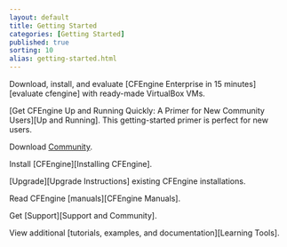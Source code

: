 ```yaml
---
layout: default
title: Getting Started 
categories: [Getting Started]
published: true
sorting: 10
alias: getting-started.html
---
```


Download, install, and evaluate
[CFEngine Enterprise in 15 minutes][evaluate cfengine]
with ready-made VirtualBox VMs.

[Get CFEngine Up and Running Quickly: A Primer for New Community Users][Up and Running]. This getting-started primer is perfect for new users.

Download [Community](https://cfengine.com/community).

Install [CFEngine][Installing CFEngine].

[Upgrade][Upgrade Instructions] existing CFEngine installations.

Read CFEngine [manuals][CFEngine Manuals].

Get [Support][Support and Community].

View additional [tutorials, examples, and documentation][Learning Tools].
